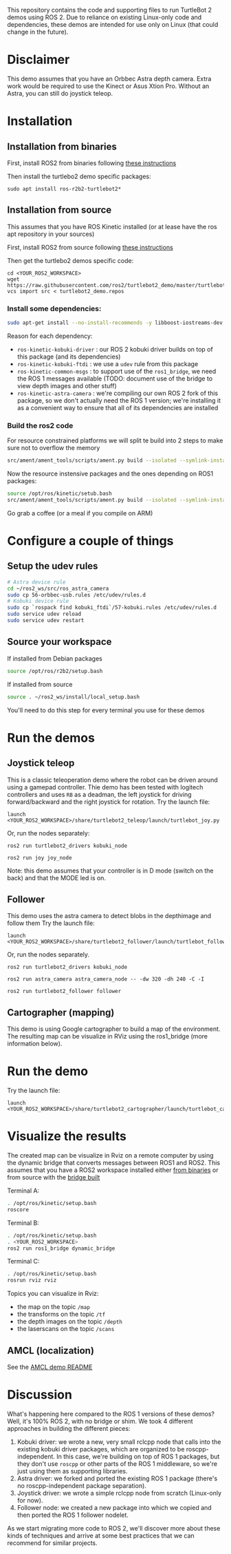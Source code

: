 This repository contains the code and supporting files to run TurtleBot 2 demos using ROS 2. Due to reliance on existing Linux-only code and dependencies, these demos are intended for use only on Linux (that could change in the future).

# Disclaimer

<!-- Here's a video of the very first successful run of ROS 2 follower: https://www.youtube.com/watch?v=YTlls9yHZog.

This is very much a work in progress and there's plenty of functionality present in the ROS 1 equivalent system that's currently missing or disabled, but it's an important step. -->

This demo assumes that you have an Orbbec Astra depth camera. Extra work would be required to use the Kinect or Asus Xtion Pro. Without an Astra, you can still do joystick teleop.

# Installation

## Installation from binaries

First, install ROS2 from binaries following [these instructions](https://github.com/ros2/ros2/wiki/Linux-Install-Debians)

Then install the turtlebo2 demo specific packages:
```
sudo apt install ros-r2b2-turtlebot2*
```

## Installation from source
This assumes that you have ROS Kinetic installed (or at lease have the ros apt repository in your sources)

First, install ROS2 from source following [these instructions](https://github.com/ros2/ros2/wiki/Linux-Development-Setup)

Then get the turtlebo2 demos specific code:
```
cd <YOUR_ROS2_WORKSPACE>
wget https://raw.githubusercontent.com/ros2/turtlebot2_demo/master/turtlebot2_demo.repos
vcs import src < turtlebot2_demo.repos
```

### Install some dependencies:
```bash
sudo apt-get install --no-install-recommends -y libboost-iostreams-dev libboost-regex-dev libboost-system-dev libboost-thread-dev libgoogle-glog-dev liblua5.2-dev libpcl-dev libprotobuf-dev libsdl1.2-dev libsdl-image1.2-dev libsuitesparse-dev libudev-dev libusb-1.0.0-dev libyaml-cpp-dev protobuf-compiler python-sphinx ros-kinetic-kobuki-driver ros-kinetic-kobuki-ftdi
```

Reason for each dependency:
* `ros-kinetic-kobuki-driver` : our ROS 2 kobuki driver builds on top of this package (and its dependencies)
* `ros-kinetic-kobuki-ftdi` : we use a `udev` rule from this package
* `ros-kinetic-common-msgs` : to support use of the `ros1_bridge`, we need the ROS 1 messages available (TODO: document use of the bridge to view depth images and other stuff)
* `ros-kinetic-astra-camera` : we're compiling our own ROS 2 fork of this package, so we don't actually need the ROS 1 version; we're installing it as a convenient way to ensure that all of its dependencies are installed

### Build the ros2 code

For resource constrained platforms we will split te build into 2 steps to make sure not to overflow the memory
```bash
src/ament/ament_tools/scripts/ament.py build --isolated --symlink-install --parallel --skip-packages cartographer cartographer_ros ceres_solver ros1_bridge turtlebot2_amcl turtlebot2_drivers turtlebot2_follower turtlebot2_cartographer turtlebot2_teleop
```

Now the resource instensive packages and the ones depending on ROS1 packages:
```bash
source /opt/ros/kinetic/setub.bash
src/ament/ament_tools/scripts/ament.py build --isolated --symlink-install --parallel --only cartographer cartographer_ros ceres_solver turtlebot2_amcl turtlebot2_cartographer turtlebot2_drivers turtlebot2_follower turtlebot2_teleop --make-flags -j2 -l2
```
Go grab a coffee (or a meal if you compile on ARM)

# Configure a couple of things

## Setup the udev rules

```bash
# Astra device rule
cd ~/ros2_ws/src/ros_astra_camera
sudo cp 56-orbbec-usb.rules /etc/udev/rules.d
# Kobuki device rule
sudo cp `rospack find kobuki_ftdi`/57-kobuki.rules /etc/udev/rules.d
sudo service udev reload
sudo service udev restart
```

## Source your workspace

If installed from Debian packages
```bash
source /opt/ros/r2b2/setup.bash
```

If installed from source
```bash
source . ~/ros2_ws/install/local_setup.bash
```

You'll need to do this step for every terminal you use for these demos

# Run the demos

## Joystick teleop
This is a classic teleoperation demo where the robot can be driven around using a gamepad controller. Thie demo has been tested with logitech controllers and uses `RB` as a deadman, the left joystick for driving forward/backward and the right joystick for rotation.
Try the launch file:
```
launch <YOUR_ROS2_WORKSPACE>/share/turtlebot2_teleop/launch/turtlebot_joy.py
```

Or, run the nodes separately:
```
ros2 run turtlebot2_drivers kobuki_node
```
```
ros2 run joy joy_node
```

Note: this demo assumes that your controller is in D mode (switch on the back) and that the MODE led is on. 

## Follower
This demo uses the astra camera to detect blobs in the depthimage and follow them
Try the launch file:
```
launch <YOUR_ROS2_WORKSPACE>/share/turtlebot2_follower/launch/turtlebot_follow.py
```

Or, run the nodes separately.
```
ros2 run turtlebot2_drivers kobuki_node
```
```
ros2 run astra_camera astra_camera_node -- -dw 320 -dh 240 -C -I
```
```
ros2 run turtlebot2_follower follower
```

## Cartographer (mapping)
This demo is using Google cartographer to build a map of the environment. The resulting map can be visualize in RViz using the ros1_bridge (more information below).

# Run the demo
Try the launch file:
```
launch <YOUR_ROS2_WORKSPACE>/share/turtlebot2_cartographer/launch/turtlebot_carto_2d.py
```

# Visualize the results
The created map can be visualize in Rviz on a remote computer by using the dynamic bridge that converts messages between ROS1 and ROS2.
This assumes that you have a ROS2 workspace installed either [from binaries](https://github.com/ros2/ros2/wiki/Linux-Install-Debians) or from source with the [bridge built](https://github.com/ros2/ros1_bridge/blob/master/README.md#build-the-bridge-from-source)

Terminal A:
```bash
. /opt/ros/kinetic/setup.bash
roscore
```

Terminal B:
```bash
. /opt/ros/kinetic/setup.bash
. <YOUR_ROS2_WORKSPACE>
ros2 run ros1_bridge dynamic_bridge
```

Terminal C:
```bash
. /opt/ros/kinetic/setup.bash
rosrun rviz rviz
```
Topics you can visualize in Rviz:
- the map on the topic `/map`
- the transforms on the topic `/tf`
- the depth images on the topic `/depth`
- the laserscans on the topic `/scans`

## AMCL (localization)
See the [AMCL demo README](https://github.com/ros2/turtlebot2_demo/blob/amcl_readme/turtlebot2_amcl/README.md)

# Discussion
What's happening here compared to the ROS 1 versions of these demos? Well, it's 100% ROS 2, with no bridge or shim. We took 4 different
approaches in building the different pieces:

1. Kobuki driver: we wrote a new, very small rclcpp node that calls into the existing kobuki driver packages, which are organized to be roscpp-independent. In this case, we're building on top of ROS 1 packages, but they don't use `roscpp` or other parts of the ROS 1 middleware, so we're just using them as supporting libraries.
2. Astra driver: we forked and ported the existing ROS 1 package (there's no roscpp-independent package separation).
3. Joystick driver: we wrote a simple rclcpp node from scratch (Linux-only for now).
4. Follower node: we created a new package into which we copied and then ported the ROS 1 follower nodelet.

As we start migrating more code to ROS 2, we'll discover more about these kinds of techniques and arrive at some best practices that we can recommend for similar projects.
